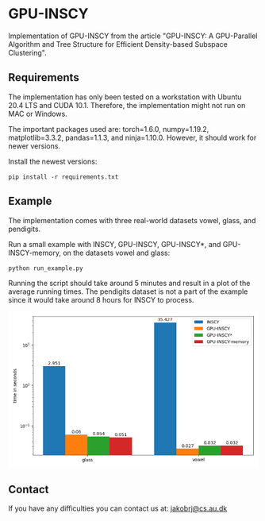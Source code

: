 # GPU-INSCY
Implementation of GPU-INSCY from the article "GPU-INSCY: A GPU-Parallel Algorithm and Tree Structure for Efficient Density-based Subspace Clustering".

## Requirements
The implementation has only been tested on a workstation with Ubuntu 20.4 LTS and CUDA 10.1. Therefore, the implementation might not run on MAC or Windows.

The important packages used are: torch=1.6.0, numpy=1.19.2, matplotlib=3.3.2, pandas=1.1.3, and ninja=1.10.0. However, it should work for newer versions.

Install the newest versions:
```
pip install -r requirements.txt
```

## Example
The implementation comes with three real-world datasets vowel, glass, and pendigits.

Run a small example with INSCY, GPU-INSCY, GPU-INSCY*, and GPU-INSCY-memory, on the datasets vowel and glass:
```
python run_example.py
```
Running the script should take around 5 minutes and result in a plot of the average running times.
The pendigits dataset is not a part of the example since it would take around 8 hours for INSCY to process.

![plot](example.png)

## Contact
If you have any difficulties you can contact us at: jakobrj@cs.au.dk
